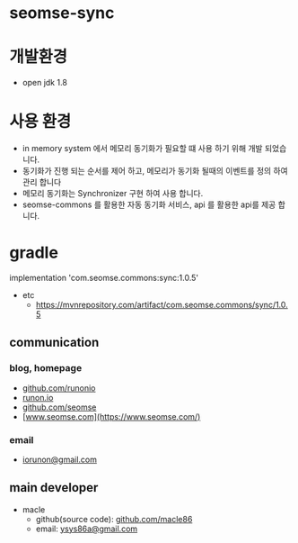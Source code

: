 # seomse-sync

# 개발환경
- open jdk 1.8

# 사용 환경
- in memory system 에서 메모리 동기화가 필요할 떄 사용 하기 위해 개발 되었습니다.
- 동기화가 진행 되는 순서를 제어 하고, 메모리가 동기화 될때의 이벤트를 정의 하여 관리 합니다
- 메모리 동기화는 Synchronizer 구현 하여 사용 합니다.
- seomse-commons 를 활용한 자동 동기화 서비스, api 를 활용한 api를 제공 합니다.
 
# gradle
implementation 'com.seomse.commons:sync:1.0.5'
- etc
  - https://mvnrepository.com/artifact/com.seomse.commons/sync/1.0.5

## communication
### blog, homepage
- [github.com/runonio](https://github.com/runonio)
- [runon.io](https://runon.io)
- [github.com/seomse](https://github.com/seomse)
- [www.seomse.com](https://www.seomse.com/)


### email
- iorunon@gmail.com

## main developer
- macle
    - github(source code): [github.com/macle86](https://github.com/macle86)
    - email: ysys86a@gmail.com
